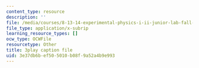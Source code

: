```yaml
---
content_type: resource
description: ''
file: /media/courses/8-13-14-experimental-physics-i-ii-junior-lab-fall-2016-spring-2017/3e37db6bef505010b08f9a52a4b9e993_RzbWSnb3kHs.vtt
file_type: application/x-subrip
learning_resource_types: []
ocw_type: OCWFile
resourcetype: Other
title: 3play caption file
uid: 3e37db6b-ef50-5010-b08f-9a52a4b9e993
---
```

